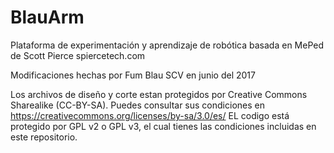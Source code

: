 # BlauArm

Plataforma de experimentación y aprendizaje de robótica basada en MePed de Scott Pierce spiercetech.com

Modificaciones hechas por Fum Blau SCV en junio del 2017

Los archivos de diseño y corte estan protegidos por Creative Commons Sharealike (CC-BY-SA). 
Puedes consultar sus condiciones en https://creativecommons.org/licenses/by-sa/3.0/es/
EL codigo está protegido por GPL v2 o GPL v3, el cual tienes las condiciones incluidas en este repositorio.

